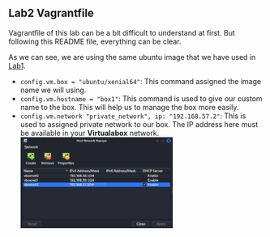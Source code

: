 ## Lab2 Vagrantfile

Vagrantfile of this lab can be a bit difficult to understand at first. But following this README file, everything can be clear.

As we can see, we are using the same ubuntu image that we have used in [Lab1]().
- `config.vm.box = "ubuntu/xenial64"`: This command assigned the image name we will using.
- `config.vm.hostname = "box1"`: This command is used to give our custom name to the box. This will help us to manage the box more easily.
- `config.vm.network "private_network", ip: "192.168.57.2"`: This is used to assigned private network to our box. The IP address here must be available in your <b>Virtualabox</b> network.
    <img src="../Pictures/Lab2-1.png" alt= "VirtualBox Network List" style="display: inline-block; margin: 0 auto; max-width: 300px">